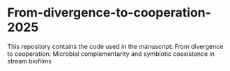 # From-divergence-to-cooperation-2025
This repository contains the code used in the manuscript: From divergence to cooperation: Microbial complementarity and symbiotic coexistence in stream biofilms
